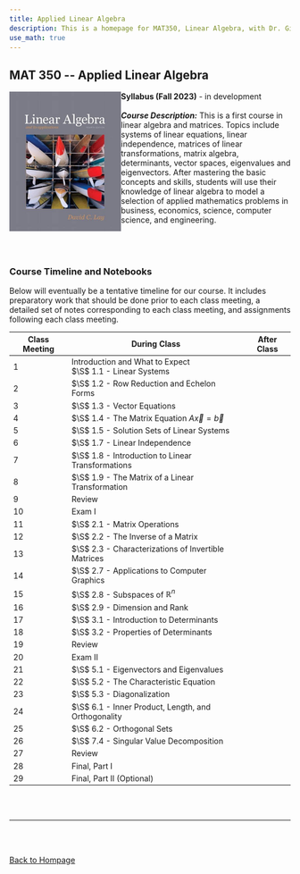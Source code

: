 ```yaml
---
title: Applied Linear Algebra
description: This is a homepage for MAT350, Linear Algebra, with Dr. Gilbert at Southern New Hampshire University. This course covers linear systems, matrix algebra, determinants, vector spaces, and also eigenvalues and eigenvectors. Applications including, but not limited to, economics, electrical engineering, computer graphics, difference equations, and markov chains will be highlighted.
use_math: true
---
```


## MAT 350 -- Applied Linear Algebra

<img src="/SiteFiles/Linear.jpg" align="left" width=200> **Syllabus (Fall 2023)** - in development<br/>
<br/>
***Course Description:*** This is a first course in linear algebra and matrices. Topics include systems of linear equations, linear independence, matrices of linear transformations, matrix algebra, determinants, vector spaces, eigenvalues and eigenvectors. After mastering the basic concepts and skills, students will use their knowledge of linear algebra to model a selection of applied mathematics problems in business, economics, science, computer science, and engineering.<br/>
<br/>
<br/>
<br/>

### Course Timeline and Notebooks

Below will eventually be a tentative timeline for our course. It includes preparatory work that should be done prior to each class meeting, a detailed set of notes corresponding to each class meeting, and assignments following each class meeting. 

| Class Meeting | During Class | After Class |
|---------------|--------------|-------------|
| 1 | Introduction and What to Expect <br/> $\S$ 1.1 - Linear Systems |  |
| 2 | $\S$ 1.2 - Row Reduction and Echelon Forms |  |
| 3 | $\S$ 1.3 - Vector Equations |  |
| 4 | $\S$ 1.4 - The Matrix Equation $A\vec{x} = \vec{b}$ |  |
| 5 | $\S$ 1.5 - Solution Sets of Linear Systems |  |
| 6 | $\S$ 1.7 - Linear Independence |  |
| 7 | $\S$ 1.8 - Introduction to Linear Transformations |  |
| 8 | $\S$ 1.9 - The Matrix of a Linear Transformation |  |
| 9 | Review |  |
| 10 | Exam I |  |
| 11 | $\S$ 2.1 - Matrix Operations |  |
| 12 | $\S$ 2.2 - The Inverse of a Matrix |  |
| 13 | $\S$ 2.3 - Characterizations of Invertible Matrices |  |
| 14 | $\S$ 2.7 - Applications to Computer Graphics |  |
| 15 | $\S$ 2.8 - Subspaces of $\mathbb{R}^n$ |  |
| 16 | $\S$ 2.9 - Dimension and Rank |  |
| 17 | $\S$ 3.1 - Introduction to Determinants |  |
| 18 | $\S$ 3.2 - Properties of Determinants |  |
| 19 | Review |  |
| 20 | Exam II |  |
| 21 | $\S$ 5.1 - Eigenvectors and Eigenvalues |  |
| 22 | $\S$ 5.2 - The Characteristic Equation |  |
| 23 | $\S$ 5.3 - Diagonalization |  |
| 24 | $\S$ 6.1 - Inner Product, Length, and Orthogonality |  |
| 25 | $\S$ 6.2 - Orthogonal Sets |  |
| 26 | $\S$ 7.4 - Singular Value Decomposition
| 27 | Review |  |
| 28 | Final, Part I |  |
| 29 | Final, Part II (Optional) |  |

<br/>
<br/>

***

<br/>
<br/>

[Back to Hompage](https://agmath.github.io/)
